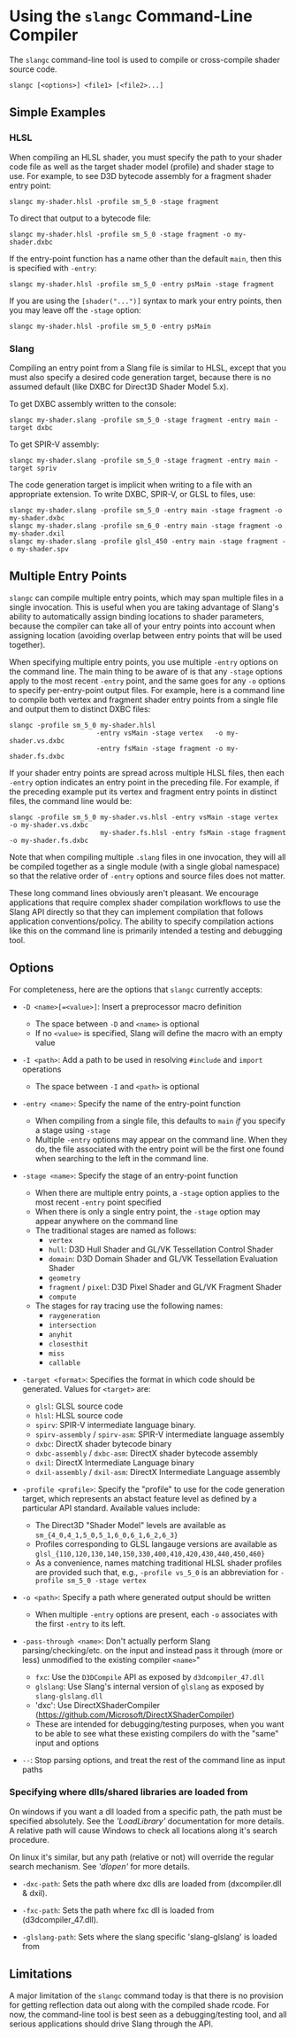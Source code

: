 Using the `slangc` Command-Line Compiler
========================================

The `slangc` command-line tool is used to compile or cross-compile shader source code.

```
slangc [<options>] <file1> [<file2>...]

```

Simple Examples
---------------

### HLSL

When compiling an HLSL shader, you must specify the path to your shader code file as well as the target shader model (profile) and shader stage to use.
For example, to see D3D bytecode assembly for a fragment shader entry point:

    slangc my-shader.hlsl -profile sm_5_0 -stage fragment

To direct that output to a bytecode file:

    slangc my-shader.hlsl -profile sm_5_0 -stage fragment -o my-shader.dxbc

If the entry-point function has a name other than the default `main`, then this is specified with `-entry`:

    slangc my-shader.hlsl -profile sm_5_0 -entry psMain -stage fragment 

If you are using the `[shader("...")]` syntax to mark your entry points, then you may leave off the `-stage` option:

    slangc my-shader.hlsl -profile sm_5_0 -entry psMain

### Slang

Compiling an entry point from a Slang file is similar to HLSL, except that you must also specify a desired code generation target, because there is no assumed default (like DXBC for Direct3D Shader Model 5.x).

To get DXBC assembly written to the console:

    slangc my-shader.slang -profile sm_5_0 -stage fragment -entry main -target dxbc

To get SPIR-V assembly:

    slangc my-shader.slang -profile sm_5_0 -stage fragment -entry main -target spriv

The code generation target is implicit when writing to a file with an appropriate extension.
To write DXBC, SPIR-V, or GLSL to files, use:

    slangc my-shader.slang -profile sm_5_0 -entry main -stage fragment -o my-shader.dxbc
    slangc my-shader.slang -profile sm_6_0 -entry main -stage fragment -o my-shader.dxil
    slangc my-shader.slang -profile glsl_450 -entry main -stage fragment -o my-shader.spv

Multiple Entry Points
---------------------

`slangc` can compile multiple entry points, which may span multiple files in a single invocation.
This is useful when you are taking advantage of Slang's ability to automatically assign binding locations to shader parameters, because the compiler can take all of your entry points into account when assigning location (avoiding overlap between entry points that will be used together).

When specifying multiple entry points, you use multiple `-entry` options on the command line.
The main thing to be aware of is that any `-stage` options apply to the most recent `-entry` point, and the same goes for any `-o` options to specify per-entry-point output files.
For example, here is a command line to compile both vertex and fragment shader entry points from a single file and output them to distinct DXBC files:

    slangc -profile sm_5_0 my-shader.hlsl 
                          -entry vsMain -stage vertex   -o my-shader.vs.dxbc
                          -entry fsMain -stage fragment -o my-shader.fs.dxbc

If your shader entry points are spread across multiple HLSL files, then each `-entry` option indicates an entry point in the preceding file.
For example, if the preceding example put its vertex and fragment entry points in distinct files, the command line would be:

    slangc -profile sm_5_0 my-shader.vs.hlsl -entry vsMain -stage vertex   -o my-shader.vs.dxbc
                           my-shader.fs.hlsl -entry fsMain -stage fragment -o my-shader.fs.dxbc

Note that when compiling multiple `.slang` files in one invocation, they will all be compiled together as a single module (with a single global namespace) so that the relative order of `-entry` options and source files does not matter.

These long command lines obviously aren't pleasant.
We encourage applications that require complex shader compilation workflows to use the Slang API directly so that they can implement compilation that follows application conventions/policy.
The ability to specify compilation actions like this on the command line is primarily intended a testing and debugging tool.

Options
-------

For completeness, here are the options that `slangc` currently accepts:

* `-D <name>[=<value>]`: Insert a preprocessor macro definition
  * The space between `-D` and `<name>` is optional
  * If no `<value>` is specified, Slang will define the macro with an empty value

* `-I <path>`: Add a path to be used in resolving `#include` and `import` operations
  * The space between `-I` and `<path>` is optional

* `-entry <name>`: Specify the name of the entry-point function
  * When compiling from a single file, this defaults to `main` *if* you specify a stage using `-stage`
  * Multiple `-entry` options may appear on the command line. When they do, the file associated with the entry point will be the first one found when searching to the left in the command line.

* `-stage <name>`: Specify the stage of an entry-point function
  * When there are multiple entry points, a `-stage` option applies to the most recent `-entry` point specified
  * When there is only a single entry point, the `-stage` option may appear anywhere on the command line
  * The traditional stages are named as follows:
    * `vertex`
    * `hull`: D3D Hull Shader and GL/VK Tessellation Control Shader
    * `domain`: D3D Domain Shader and GL/VK Tessellation Evaluation Shader
    * `geometry`
    * `fragment` / `pixel`: D3D Pixel Shader and GL/VK Fragment Shader
    * `compute`
  * The stages for ray tracing use the following names:
    * `raygeneration`
    * `intersection`
    * `anyhit`
    * `closesthit`
    * `miss`
    * `callable`

* `-target <format>`: Specifies the format in which code should be generated. Values for `<target>` are:
  * `glsl`: GLSL source code
  * `hlsl`: HLSL source code
  * `spirv`: SPIR-V intermediate language binary.
  * `spirv-assembly` / `spirv-asm`: SPIR-V intermediate language assembly
  * `dxbc`: DirectX shader bytecode binary
  * `dxbc-assembly` / `dxbc-asm`: DirectX shader bytecode assembly
  * `dxil`: DirectX Intermediate Language binary
  * `dxil-assembly` / `dxil-asm`: DirectX Intermediate Language assembly

* `-profile <profile>`: Specify the "profile" to use for the code generation target, which represents an abstact feature level as defined by a particular API standard. Available values include:
  * The Direct3D "Shader Model" levels are available as `sm_{4_0,4_1,5_0,5_1,6_0,6_1,6_2,6_3}`
  * Profiles corresponding to GLSL langauge versions are available as `glsl_{110,120,130,140,150,330,400,410,420,430,440,450,460}`
  * As a convenience, names matching traditional HLSL shader profiles are provided such that, e.g., `-profile vs_5_0` is an abbreviation for `-profile sm_5_0 -stage vertex`

* `-o <path>`: Specify a path where generated output should be written
  * When multiple `-entry` options are present, each `-o` associates with the first `-entry` to its left.

* `-pass-through <name>`: Don't actually perform Slang parsing/checking/etc. on the input and instead pass it through (more or less) unmodified to the existing compiler `<name>`"
  * `fxc`: Use the `D3DCompile` API as exposed by `d3dcompiler_47.dll`
  * `glslang`: Use Slang's internal version of `glslang` as exposed by `slang-glslang.dll`
  * 'dxc': Use DirectXShaderCompiler (https://github.com/Microsoft/DirectXShaderCompiler)
  * These are intended for debugging/testing purposes, when you want to be able to see what these existing compilers do with the "same" input and options


* `--`: Stop parsing options, and treat the rest of the command line as input paths

### Specifying where dlls/shared libraries are loaded from

On windows if you want a dll loaded from a specific path, the path must be specified absolutely. See the *'LoadLibrary'* documentation for more details. A relative path will cause Windows to check all locations along it's search procedure.

On linux it's similar, but any path (relative or not) will override the regular search mechanism. See *'dlopen'* for more details. 

* `-dxc-path`: Sets the path where dxc dlls are loaded from (dxcompiler.dll & dxil).

* `-fxc-path`: Sets the path where fxc dll is loaded from (d3dcompiler_47.dll). 

* `-glslang-path`: Sets where the slang specific 'slang-glslang' is loaded from

Limitations
-----------

A major limitation of the `slangc` command today is that there is no provision for getting reflection data out along with the compiled shade rcode.
For now, the command-line tool is best seen as a debugging/testing tool, and all serious applications should drive Slang through the API.

